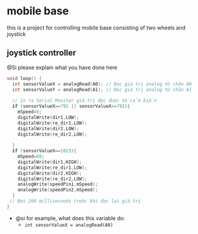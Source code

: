 # mobile base
this is a project for controlling mobile base consisting of two wheels and joystick

## joystick controller
@Si please explain what you have done here

```ino
void loop() {
  int sensorValueX = analogRead(A0); // Đọc giá trị analog từ chân A0
  int sensorValueY = analogRead(A1); // Đọc giá trị analog từ chân A1
  
  // In ra Serial Monitor giá trị đọc được từ cảm biến
  if (sensorValueX==791 || sensorValueX==792){
    mSpeed=0;
    digitalWrite(dir1,LOW);
    digitalWrite(re_dir1,LOW);
    digitalWrite(dir2,LOW);
    digitalWrite(re_dir2,LOW);
    
  }
  if (sensorValueX==1023){
    mSpeed=60;
    digitalWrite(dir1,HIGH);
    digitalWrite(re_dir1,LOW);
    digitalWrite(dir2,HIGH);
    digitalWrite(re_dir2,LOW);
    analogWrite(speedPin1,mSpeed);
    analogWrite(speedPin2,mSpeed);
  }
 // Đợi 200 milliseconds trước khi đọc lại giá trị
}

```

- @si for example, what does this variable do:
    - `int sensorValueX = analogRead(A0)`
